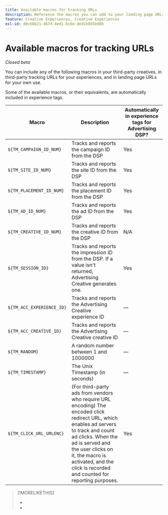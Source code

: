 ```yaml
---
title: Available macros for tracking URLs
description: Reference the macros you can add to your landing page URLs tracking URLs, and third-party creatives.
feature: Creative Experiences, Creative Experiences
exl-id: d0cbbb21-467d-4ed1-bc6e-ded1b045b98b
---
```

# Available macros for tracking URLs

*Closed beta*

<!-- More feature metadata??? -->

You can include any of the following macros in your third-party creatives, in third-party tracking URLs for your experiences, and in landing page URLs for your own use.

Some of the available macros, or their equivalents, are automatically included in experience tags.

<!-- Later: 

| Macro | Description | Automatically in experience tags for Advertising DSP? | Automatically in experience tags for [!DNL Google Campaign Manager 360]? |
| --- | --- | --- | --- |
| `${TM_CAMPAIGN_ID_NUM}` | Tracks and reports the campaign ID from the DSP | Yes | No, but tags include the equivalent [!DNL Google Campaign Manager 360] macro `%ebuy!` |
| `${TM_SITE_ID_NUM}` | Tracks and reports the site ID from the DSP | Yes | No, but tags include the equivalent [!DNL Google Campaign Manager 360] macro `%esid!` |
| `${TM_PLACEMENT_ID_NUM}` | Tracks and reports the placement ID from the DSP | Yes | No, but tags include the equivalent [!DNL Google Campaign Manager 360] macro `%epid!` |
| `${TM_AD_ID_NUM}` | Tracks and reports the ad ID from the DSP | Yes | No, but tags include the equivalent [!DNL Google Campaign Manager 360] macro `%eaid!` |
| `${TM_CREATIVE_ID_NUM}` | Tracks and reports the creative ID from the DSP | N/A | No, but tags include the equivalent [!DNL Google Campaign Manager 360] macro `%ecid!` |
| `${TM_SESSION_ID}` | Tracks and reports the impression ID from the DSP. If a value isn't returned, Advertising Creative generates one. | Yes | &mdash; |
| `${TM_ACC_EXPERIENCE_ID}` | Tracks and reports the Advertising Creative experience ID | &mdash; | &mdash; |
| `${TM_ACC_CREATIVE_ID}` | Tracks and reports the Advertising Creative creative ID | &mdash; | &mdash; |
| `${TM_RANDOM}` | A random number between 1 and 1000000 | &mdash; | &mdash; |
| `${TM_TIMESTAMP}` | The Unix Timestamp (in seconds) | &mdash; | &mdash; |
| `${TM_CLICK_URL_URLENC}` | (For third-party ads from vendors who require URL encoding) The encoded click redirect URL, which enables ad servers to track and count ad clicks. When the ad is served and the user clicks on it, the macro is activated, and the click is recorded and counted for reporting purposes. | Yes | &mdash; |

-->

| Macro | Description | Automatically in experience tags for Advertising DSP? |
| --- | --- | --- |
| `${TM_CAMPAIGN_ID_NUM}` | Tracks and reports the campaign ID from the DSP | Yes |
| `${TM_SITE_ID_NUM}` | Tracks and reports the site ID from the DSP | Yes |
| `${TM_PLACEMENT_ID_NUM}` | Tracks and reports the placement ID from the DSP | Yes |
| `${TM_AD_ID_NUM}` | Tracks and reports the ad ID from the DSP | Yes |
| `${TM_CREATIVE_ID_NUM}` | Tracks and reports the creative ID from the DSP | N/A |
| `${TM_SESSION_ID}` | Tracks and reports the impression ID from the DSP. If a value isn't returned, Advertising Creative generates one. | Yes |
| `${TM_ACC_EXPERIENCE_ID}` | Tracks and reports the Advertising Creative experience ID | &mdash; |
| `${TM_ACC_CREATIVE_ID}` | Tracks and reports the Advertising Creative creative ID | &mdash; |
| `${TM_RANDOM}` | A random number between 1 and 1000000 | &mdash; |
| `${TM_TIMESTAMP}` | The Unix Timestamp (in seconds) | &mdash; |
| `${TM_CLICK_URL_URLENC}` | (For third-party ads from vendors who require URL encoding) The encoded click redirect URL, which enables ad servers to track and count ad clicks. When the ad is served and the user clicks on it, the macro is activated, and the click is recorded and counted for reporting purposes. | Yes |

>[!MORELIKETHIS]
>
>* 
>*
